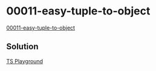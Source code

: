 # 00011-easy-tuple-to-object

[00011-easy-tuple-to-object](https://github.com/type-challenges/type-challenges/blob/main/questions/00011-easy-tuple-to-object/README.md)

## Solution

[TS Playground](https://www.typescriptlang.org/play?#code/PQKgUABBCM0QtBAKgVwA4BsCmEAuB7CAeQCMArLAY10gXnodpIE8IBnASwDt98uIAFAAFOPPgEoIAYiwBDNq1q0pKiAEUUWNrg58lUAOIcAbjln9ZAJ0uzmAGjw2ubAGb5LAWwjcCEcxHxyKlw8ZjQzLgATPAALHABrLGZgY1kMTQgPFG1vflw4iABzEywLa1sAOn0IADF3CCwAD1kPTCwALmqAAx7cNlpKPhzcdGwIAF4IAG0AclwtDFkZhxmPfEisDAgAZmWIVfXNiAANPYONrYBNGYBdPzYIQecaKFpcMJxLLRQMEMnUNpIfCkCjUAA873C+BceFGWAAfBBgMAGo1wtQsNEAN54Baydr7eZsRZnNYXHYzAnnI67FZko6nKn0ranOmHK6U-bMiDXAC+tB6XWqiIAahwsAB3AL8Iy4AASKBIBJiuFwaDY7WRfUoMQqZDYFXchWAsDAIGAYEtoAgAH07faHfaefgUJYIABhQ4QOVYL62x0Bm0Qc2WyE4AHYIEg4JgpCo+ZRB5fWSRPgYVjmZhTG6IyZY2hTADSuWQUy4KA8JF9NxuBMLYH5YGtgYDyC0IXd8i0-pbTpDHFa7hCYYgOIAogBHFBpBxjtHBCC8iAuSz4LwzIRh+A6tLYLiFLTAFA6DBsGaWp7DOETaZzPGk9kUtnk1lcx-XO7yR5DGiX4dwgA5CsqzdSYpmgBwACYHG2BwABZPweP8wD-WE2gAWQ4Rob3AlZIL2WD9jg257m-Z5Qw+R4uweMDaDndFcDBSdpwwWM4SjIJwTDaE0OweEHBxIlFipISlgAbjfcldiZR9dgk6kWU5BSThmeTuWuGTyWuRd4X4uj53BZi0jYwFgU4xjuJhEY2iAytfX40cYAJaAJMgglIIk7YCW2CS4IJOCdL0qB6JjIzWIjLAONBCyPh46zsEwxoHJxaBnPk-CqXwzzvPk4iqWIwK7DAG4rRRTc2HgJoGMq6x3DAEdfVXUDkHYszorBKZcIgSCbgE3kc0tK0QB7XsgxqV18l9CAAGV5nVEbe2DC1QFoRFppiKwcGYF03TYfB0h0IZlVVdVNWAbVdX1Q1LGNWBgHMNgJV9VaIDFSV2H249dGcY61Q1LU2B1PUDSNE1oGAPaDu+-ooERdD3Bwd0NowPcDw1CAVT+s6LuB67CjNC0wCAA)
